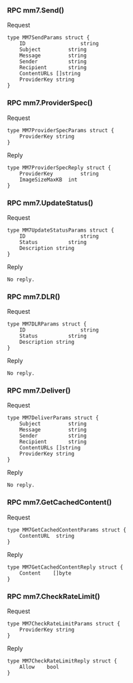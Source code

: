 ### RPC mm7.Send()

Request

```
type MM7SendParams struct {
	ID					string
	Subject 		string
	Message 		string
	Sender			string
	Recipient		string
	ContentURLs	[]string
	ProviderKey	string
}
```

### RPC mm7.ProviderSpec()

Request

```
type MM7ProviderSpecParams struct {
	ProviderKey	string
}
```

Reply

```
type MM7ProviderSpecReply struct {
	ProviderKey			string
	ImageSizeMaxKB	int
}
```

### RPC mm7.UpdateStatus()

Request

```
type MM7UpdateStatusParams struct {
	ID 					string
	Status			string
	Description	string
}
```

Reply

```
No reply.
```

### RPC mm7.DLR()

Request

```
type MM7DLRParams struct {
	ID 					string
	Status			string
	Description	string
}
```

Reply

```
No reply.
```

### RPC mm7.Deliver()

Request

```
type MM7DeliverParams struct {
	Subject 		string
	Message 		string
	Sender			string
	Recipient		string
	ContentURLs	[]string
	ProviderKey	string
}
```

Reply

```
No reply.
```

### RPC mm7.GetCachedContent()

Request

```
type MM7GetCachedContentParams struct {
	ContentURL	string
}
```

Reply

```
type MM7GetCachedContentReply struct {
	Content    []byte
}
```

### RPC mm7.CheckRateLimit()

Request

```
type MM7CheckRateLimitParams struct {
	ProviderKey	string
}
```

Reply

```
type MM7CheckRateLimitReply struct {
	Allow    bool
}
```
